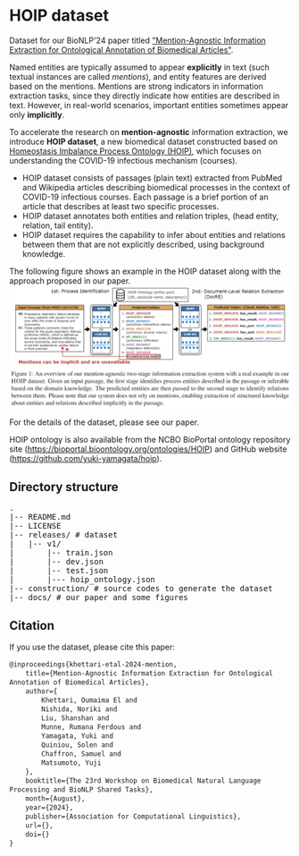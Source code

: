 # HOIP dataset

Dataset for our BioNLP'24 paper titled ["Mention-Agnostic Information Extraction for Ontological Annotation of Biomedical Articles"](https://aclweb.org/aclwiki/BioNLP_Workshop).

Named entities are typically assumed to appear **explicitly** in text (such textual instances are called *mentions*), and entity features are derived based on the mentions.
Mentions are strong indicators in information extraction tasks, since they directly indicate how entities are described in text.
However, in real-world scenarios, important entities sometimes appear only **implicitly**.

To accelerate the research on **mention-agnostic** information extraction, we introduce **HOIP dataset**, a new biomedical dataset constructed based on [Homeostasis Imbalance Process Ontology (HOIP)](https://github.com/yuki-yamagata/hoip), which focuses on understanding the COVID-19 infectious mechanism (courses).

- HOIP dataset consists of passages (plain text) extracted from PubMed and Wikipedia articles describing biomedical processes in the context of COVID-19 infectious courses. Each passage is a brief portion of an article that describes at least two specific processes. 
- HOIP dataset annotates both entities and relation triples, (head entity, relation, tail entity).
- HOIP dataset requires the capability to infer about entities and relations between them that are not explicitly described, using background knowledge.

The following figure shows an example in the HOIP dataset along with the approach proposed in our paper.
![example](https://github.com/norikinishida/hoip-dataset/blob/main/docs/bionlp2024_figure1.png)

For the details of the dataset, please see our paper.

HOIP ontology is also available from the NCBO BioPortal ontology repository site (https://bioportal.bioontology.org/ontologies/HOIP) and GitHub website (https://github.com/yuki-yamagata/hoip).

## Directory structure

<pre>
.
|-- README.md
|-- LICENSE
|-- releases/ # dataset
|   |-- v1/
|       |-- train.json
|       |-- dev.json
|       |-- test.json
|       |--- hoip_ontology.json
|-- construction/ # source codes to generate the dataset
|-- docs/ # our paper and some figures
</pre>

## Citation

If you use the dataset, please cite this paper:

```
@inproceedings{khettari-etal-2024-mention,
    title={Mention-Agnostic Information Extraction for Ontological Annotation of Biomedical Articles},
    author={
        Khettari, Oumaima El and
        Nishida, Noriki and
        Liu, Shanshan and
        Munne, Rumana Ferdous and
        Yamagata, Yuki and
        Quiniou, Solen and
        Chaffron, Samuel and
        Matsumoto, Yuji
    },
    booktitle={The 23rd Workshop on Biomedical Natural Language Processing and BioNLP Shared Tasks},
    month={August},
    year={2024},
    publisher={Association for Computational Linguistics},
    url={},
    doi={}
}
```


